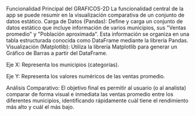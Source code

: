 Funcionalidad Principal del GRAFICOS-2D
La funcionalidad central de la app se puede resumir en la visualización comparativa de un conjunto de datos estático.
Carga de Datos (Pandas): Define y carga un conjunto de datos estático que incluye información de varios municipios, sus "Ventas promedio" y "Población aproximada". 
Esta información se organiza en una tabla estructurada conocida como DataFrame mediante la librería Pandas.
Visualización (Matplotlib): Utiliza la librería Matplotlib para generar un Gráfico de Barras a partir del DataFrame.

Eje X: Representa los municipios (categorías).

Eje Y: Representa los valores numéricos de las ventas promedio.

Análisis Comparativo: El objetivo final es permitir al usuario (o al analista) comparar de forma visual e inmediata las ventas promedio entre los diferentes municipios, 
identificando rápidamente cuál tiene el rendimiento más alto y cuál el más bajo.
